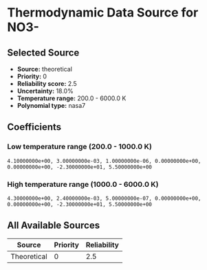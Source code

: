 # Thermodynamic Data Source for NO3-

## Selected Source
- **Source:** theoretical
- **Priority:** 0
- **Reliability score:** 2.5
- **Uncertainty:** 18.0%
- **Temperature range:** 200.0 - 6000.0 K
- **Polynomial type:** nasa7

## Coefficients
### Low temperature range (200.0 - 1000.0 K)
```
4.10000000e+00, 3.00000000e-03, 1.00000000e-06, 0.00000000e+00, 0.00000000e+00, -2.30000000e+01, 5.50000000e+00
```

### High temperature range (1000.0 - 6000.0 K)
```
4.30000000e+00, 2.40000000e-03, 5.00000000e-07, 0.00000000e+00, 0.00000000e+00, -2.30000000e+01, 5.50000000e+00
```

## All Available Sources
| Source | Priority | Reliability |
|--------|----------|-------------|
| Theoretical | 0 | 2.5 |
